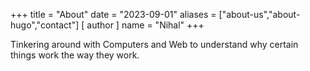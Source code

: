 +++
title = "About"
date = "2023-09-01"
aliases = ["about-us","about-hugo","contact"]
[ author ]
  name = "Nihal"
+++

Tinkering around with Computers and Web to understand why certain things work the way they work.
